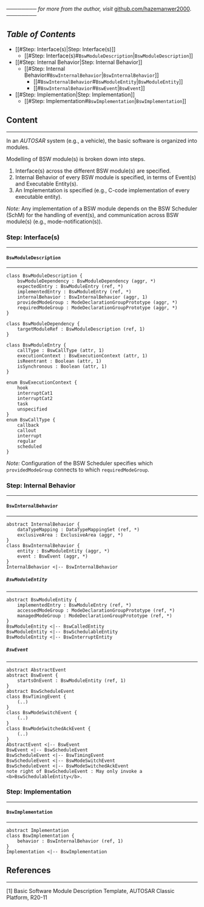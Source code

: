 ──────── *for more from the author, visit* [github.com/hazemanwer2000](https://github.com/hazemanwer2000). ────────
## *Table of Contents*
- [[#Step: Interface(s)|Step: Interface(s)]]
	- [[#Step: Interface(s)#`BswModuleDescription`|`BswModuleDescription`]]
- [[#Step: Internal Behavior|Step: Internal Behavior]]
	- [[#Step: Internal Behavior#`BswInternalBehavior`|`BswInternalBehavior`]]
		- [[#`BswInternalBehavior`#`BswModuleEntity`|`BswModuleEntity`]]
		- [[#`BswInternalBehavior`#`BswEvent`|`BswEvent`]]
- [[#Step: Implementation|Step: Implementation]]
	- [[#Step: Implementation#`BswImplementation`|`BswImplementation`]]
## Content
---
In an *AUTOSAR* system (e.g., a vehicle), the basic software is organized into modules.

Modelling of BSW module(s) is broken down into steps.
1. Interface(s) across the different BSW module(s) are specified.
2. Internal Behavior of every BSW module is specified, in terms of Event(s) and Executable Entity(s).
3. An Implementation is specified (e.g., C-code implementation of every executable entity).

*Note:* Any implementation of a BSW module depends on the BSW Scheduler (SchM) for the handling of event(s), and communication across BSW module(s) (e.g., mode-notification(s)).
### Step: Interface(s)
---
#### `BswModuleDescription`
---
```plantuml
class BswModuleDescription {
	bswModuleDependency : BswModuleDependency (aggr, *)
	expectedEntry : BswModuleEntry (ref, *)
	implementedEntry : BswModuleEntry (ref, *)
	internalBehavior : BswInternalBehavior (aggr, 1)
	providedModeGroup : ModeDeclarationGroupPrototype (aggr, *)
	requiredModeGroup : ModeDeclarationGroupPrototype (aggr, *)
}
```

```plantuml
class BswModuleDependency {
	targetModuleRef : BswModuleDescription (ref, 1)
}
```

```plantuml
class BswModuleEntry {
	callType : BswCallType (attr, 1)
	executionContext : BswExecutionContext (attr, 1)
	isReentrant : Boolean (attr, 1)
	isSynchronous : Boolean (attr, 1)
}
```

```plantuml
enum BswExecutionContext {
	hook
	interruptCat1
	interruptCat2
	task
	unspecified
}
enum BswCallType {
	callback
	callout
	interrupt
	regular
	scheduled
}
```

*Note:* Configuration of the BSW Scheduler specifies which `providedModeGroup` connects to which `requiredModeGroup`.
### Step: Internal Behavior
---
#### `BswInternalBehavior`
---
```plantuml
abstract InternalBehavior {
	dataTypeMapping : DataTypeMappingSet (ref, *)
	exclusiveArea : ExclusiveArea (aggr, *)
}
class BswInternalBehavior {
	entity : BswModuleEntity (aggr, *)
	event : BswEvent (aggr, *)
}
InternalBehavior <|-- BswInternalBehavior
```
##### `BswModuleEntity`
---
```plantuml
abstract BswModuleEntity {
	implementedEntry : BswModuleEntry (ref, *)
	accessedModeGroup : ModeDeclarationGroupPrototype (ref, *)
	managedModeGroup : ModeDeclarationGroupPrototype (ref, *)
}
BswModuleEntity <|-- BswCalledEntity
BswModuleEntity <|-- BswSchedulableEntity
BswModuleEntity <|-- BswInterruptEntity
```
##### `BswEvent`
---
```plantuml
abstract AbstractEvent
abstract BswEvent {
	startsOnEvent : BswModuleEntity (ref, 1)
}
abstract BswScheduleEvent
class BswTimingEvent {
	(..)
}
class BswModeSwitchEvent {
	(..)
}
class BswModeSwitchedAckEvent {
	(..)
}
AbstractEvent <|-- BswEvent
BswEvent <|-- BswScheduleEvent
BswScheduleEvent <|-- BswTimingEvent
BswScheduleEvent <|-- BswModeSwitchEvent
BswScheduleEvent <|-- BswModeSwitchedAckEvent
note right of BswScheduleEvent : May only invoke a <b>BswSchedulableEntity</b>.
```
### Step: Implementation
---
#### `BswImplementation`
---
```plantuml
abstract Implementation
class BswImplementation {
	behavior : BswInternalBehavior (ref, 1)
}
Implementation <|-- BswImplementation
```
## References
---
[1] Basic Software Module Description Template, AUTOSAR Classic Platform, R20-11